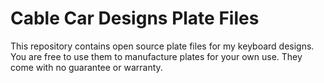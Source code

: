 # Cable Car Designs Plate Files

This repository contains open source plate files for my keyboard designs. You are free to use them to manufacture plates for your own use. They come with no guarantee or warranty.
